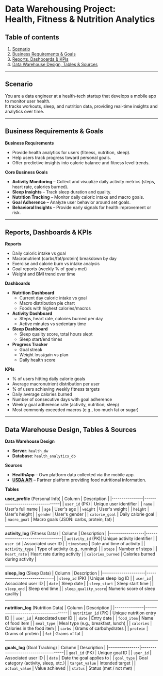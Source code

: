 # Data Warehousing Project:<br/> Health, Fitness & Nutrition Analytics

## Table of contents
1. [Scenario](#scenario)
2. [Business Requirements & Goals](#business-requirements--goals)
3. [Reports, Dashboards & KPIs](#reports-dashboards--kpis)
4. [Data Warehouse Design, Tables & Sources](#data-warehouse-design-tables--sources)

---

## Scenario

You are a data engineer at a health-tech startup that develops a mobile app to monitor user health.<br>
It tracks workouts, sleep, and nutrition data, providing real-time insights and analytics over time.

---

## Business Requirements & Goals

**Business Requirements**  
- Provide health analytics for users (fitness, nutrition, sleep).  
- Help users track progress toward personal goals.  
- Offer predictive insights into calorie balance and fitness level trends.  

**Core Business Goals**  
- **Activity Monitoring** – Collect and visualize daily activity metrics (steps, heart rate, calories burned).  
- **Sleep Insights** – Track sleep duration and quality.  
- **Nutrition Tracking** – Monitor daily caloric intake and macro goals.  
- **Goal Adherence** – Analyze user behavior around set goals.  
- **Behavioral Insights** – Provide early signals for health improvement or risk.

---

## Reports, Dashboards & KPIs

**Reports**  
- Daily caloric intake vs goal  
- Macronutrient (carbs/fat/protein) breakdown by day  
- Exercise and calorie burn vs intake analysis  
- Goal reports (weekly % of goals met)  
- Weight and BMI trend over time

**Dashboards**  
- **Nutrition Dashboard**  
  - Current day caloric intake vs goal  
  - Macro distribution pie chart  
  - Foods with highest calories/macros  
- **Activity Dashboard**  
  - Steps, heart rate, calories burned per day  
  - Active minutes vs sedentary time  
- **Sleep Dashboard**  
  - Sleep quality score, total hours slept  
  - Sleep start/end times  
- **Progress Tracker**  
  - Goal streak  
  - Weight loss/gain vs plan  
  - Daily health score

**KPIs**  
- % of users hitting daily calorie goals  
- Average macronutrient distribution per user  
- % of users achieving weekly fitness targets  
- Daily average calories burned  
- Number of consecutive days with goal adherence  
- Weekly goal adherence rate (activity, nutrition, sleep)  
- Most commonly exceeded macros (e.g., too much fat or sugar)

---

## Data Warehouse Design, Tables & Sources

**Data Warehouse Design**  
- **Server**: `health_dw`  
- **Database**: `health_analytics_db`  

**Sources** 
- **HealthApp** – Own platform data collected via the mobile app.  
- [**USDA API**](https://www.ers.usda.gov/developer/data-apis/) – Partner platform providing food nutritional information.<br>  

**Tables**

**user_profile** (Personal Info)
| Column         | Description                      |
|----------------|----------------------------------|
| `user_id` (PK) | Unique user identifier           |
| `name`         | User's full name                 |
| `age`          | User's age                       |
| `weight`       | User's weight                    |
| `height`       | User's height                    |
| `gender`       | User's gender                    |
| `calorie_goal` | Daily calorie goal               |
| `macro_goal`   | Macro goals (JSON: carbs, protein, fat) |

---

**activity_log** (Fitness Data)
| Column           | Description                       |
|------------------|-----------------------------------|
| `activity_id` (PK)| Unique activity identifier       |
| `user_id`         | Associated user ID               |
| `timestamp`       | Date and time of activity        |
| `activity_type`   | Type of activity (e.g., running) |
| `steps`           | Number of steps                  |
| `heart_rate`      | Heart rate during activity       |
| `calories_burned` | Calories burned during activity  |

---

**sleep_log** (Sleep Data)
| Column               | Description                  |
|----------------------|------------------------------|
| `sleep_id` (PK)      | Unique sleep log ID          |
| `user_id`            | Associated user ID           |
| `date`               | Sleep date                   |
| `sleep_start`        | Sleep start time             |
| `sleep_end`          | Sleep end time               |
| `sleep_quality_score`| Numeric score of sleep quality |

---

**nutrition_log** (Nutrition Data)
| Column        | Description                          |
|---------------|--------------------------------------|
| `nutrition_id` (PK) | Unique nutrition entry ID       |
| `user_id`     | Associated user ID                   |
| `date`        | Entry date                           |
| `food_item`   | Name of food item                    |
| `meal_type`   | Meal type (e.g., breakfast, lunch)   |
| `calories`    | Calories in the food item            |
| `carbs`       | Grams of carbohydrates               |
| `protein`     | Grams of protein                     |
| `fat`         | Grams of fat                         |

---

**goals_log** (Goal Tracking)
| Column         | Description                          |
|----------------|--------------------------------------|
| `goal_id` (PK) | Unique goal ID                       |
| `user_id`      | Associated user ID                   |
| `date`         | Date the goal applies to             |
| `goal_type`    | Goal category (activity, sleep, etc.)|
| `target_value` | Intended target                      |
| `actual_value` | Value achieved                       |
| `status`       | Status (met / not met)               |
